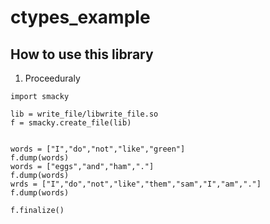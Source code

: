 # ctypes_example


## How to use this library

   1.  Proceeduraly 
```
import smacky

lib = write_file/libwrite_file.so
f = smacky.create_file(lib)


words = ["I","do","not","like","green"]
f.dump(words)
words = ["eggs","and","ham","."]
f.dump(words)
wrds = ["I","do","not","like","them","sam","I","am","."]
f.dump(words)

f.finalize()
```
                
